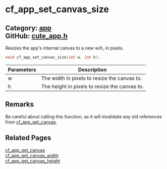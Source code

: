 # cf_app_set_canvas_size

Category: [app](https://github.com/RandyGaul/cute_framework/blob/master/docs/api_reference?id=app)  
GitHub: [cute_app.h](https://github.com/RandyGaul/cute_framework/blob/master/include/cute_app.h)  
---

Resizes the app's internal canvas to a new w/h, in pixels.

```cpp
void cf_app_set_canvas_size(int w, int h);
```

Parameters | Description
--- | ---
w | The width in pixels to resize the canvas to.
h | The height in pixels to resize the canvas to.

## Remarks

Be careful about calling this function, as it will invalidate any old references from [cf_app_get_canvas](https://github.com/RandyGaul/cute_framework/blob/master/docs/app/cf_app_get_canvas.md).

## Related Pages

[cf_app_get_canvas](https://github.com/RandyGaul/cute_framework/blob/master/docs/app/cf_app_get_canvas.md)  
[cf_app_get_canvas_width](https://github.com/RandyGaul/cute_framework/blob/master/docs/app/cf_app_get_canvas_width.md)  
[cf_app_get_canvas_height](https://github.com/RandyGaul/cute_framework/blob/master/docs/app/cf_app_get_canvas_height.md)  
